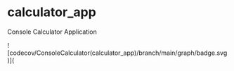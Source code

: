 # calculator_app
Console Calculator Application

![codecov/ConsoleCalculator(calculator_app)/branch/main/graph/badge.svg)](
